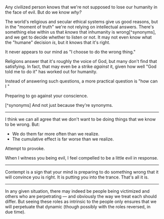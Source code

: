 
Any civilized person knows that we're not supposed to lose our humanity in the face of evil. But do we know _why?_

The world's religious and secular ethical systems give us good reasons, but in the "moment of truth" we're not relying on intellectual answers. There's something else within us that _knows_ that inhumanity is wrong[^synonyms], and we get to decide whether to listen or not. It may not even know what the "humane" decision *is*, but it knows that it's right.

It never appears to our mind as "I choose to do the wrong thing."

Religions answer that it's roughly the voice of God, but many don't find that satisfying. In fact, that may even be a strike _against_ it, given how well "God told me to do it" has worked out for humanity.

Instead of answering such questions, a more practical question is "how can I "

Preparing to go against your conscience.

[^synonyms] And not just because they're synonyms.

---

I think we can all agree that we don't want to be doing things that we know to be wrong. But:

- We do them far more often than we realize.
- The cumulative effect is far worse than we realize.

Attempt to provoke.

When I witness you being evil, I feel compelled to be a little evil in response.

---

Contempt is a sign that your mind is preparing to do something wrong that it will convince you is right. It is putting you into the trance. That's all it is.





---

In any given situation, there may indeed be people being victimized and others who are perpetrating — and obviously the way we treat each should differ. But seeing these roles as intrinsic to the people only ensures that we will perpetuate that dynamic (though possibly with the roles reversed, in due time).
